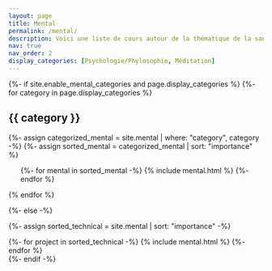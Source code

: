 ```yaml
---
layout: page
title: Mental
permalink: /mental/
description: Voici une liste de cours autour de la thématique de la santé mentale !
nav: true
nav_order: 2
display_categories: [Psychologie/Phylosophie, Méditation]
---
```


<!-- pages/mental.md -->
<div class="technical">
{%- if site.enable_mental_categories and page.display_categories %}
  <!-- Display categorized technical -->
  {%- for category in page.display_categories %}
  <h2 class="category">{{ category }}</h2>
  {%- assign categorized_mental = site.mental | where: "category", category -%}
  {%- assign sorted_mental = categorized_mental | sort: "importance" %}
  <!-- Generate cards for each project -->
  <div class="technical">
    <ul class="ul-technical">
      {%- for mental in sorted_mental -%}
        {% include mental.html %}
      {%- endfor %}
    </ul>
  </div>
  {% endfor %}

{%- else -%}
<!-- Display mental without categories -->
  {%- assign sorted_technical = site.mental | sort: "importance" -%}
  <!-- Generate cards for each project -->
  <div class="grid">
    {%- for project in sorted_technical -%}
      {% include mental.html %}
    {%- endfor %}
  </div>
{%- endif -%}
</div>
